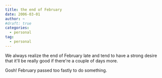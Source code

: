 ```yaml
---
title: the end of February
date: 2006-03-01
author: ~
#draft: true
categories:
  - personal
tag:
  - personal
---
```




We always realize the end of February late and tend to have a strong desire that it'll be really good if there're a couple of days more.

Gosh! February passed too fastly to do something.


 






